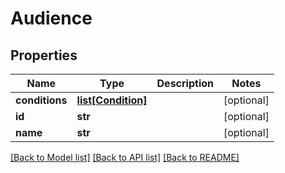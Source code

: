 # Audience

## Properties
Name | Type | Description | Notes
------------ | ------------- | ------------- | -------------
**conditions** | [**list[Condition]**](Condition.md) |  | [optional] 
**id** | **str** |  | [optional] 
**name** | **str** |  | [optional] 

[[Back to Model list]](../README.md#documentation-for-models) [[Back to API list]](../README.md#documentation-for-api-endpoints) [[Back to README]](../README.md)

